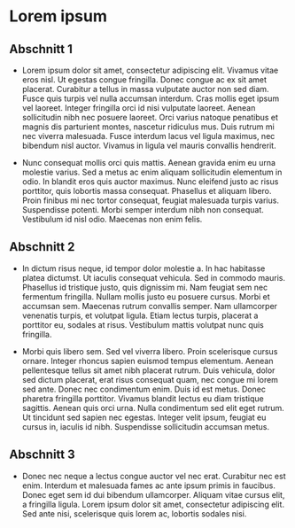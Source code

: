 # Lorem ipsum

## Abschnitt 1
* Lorem ipsum dolor sit amet, consectetur adipiscing elit. Vivamus vitae eros nisl. Ut egestas congue fringilla. Donec congue ac ex sit amet placerat. Curabitur a tellus in massa vulputate auctor non sed diam. Fusce quis turpis vel nulla accumsan interdum. Cras mollis eget ipsum vel laoreet. Integer fringilla orci id nisi vulputate laoreet. Aenean sollicitudin nibh nec posuere laoreet. Orci varius natoque penatibus et magnis dis parturient montes, nascetur ridiculus mus. Duis rutrum mi nec viverra malesuada. Fusce interdum lacus vel ligula maximus, nec bibendum nisl auctor. Vivamus in ligula vel mauris convallis hendrerit.

* Nunc consequat mollis orci quis mattis. Aenean gravida enim eu urna molestie varius. Sed a metus ac enim aliquam sollicitudin elementum in odio. In blandit eros quis auctor maximus. Nunc eleifend justo ac risus porttitor, quis lobortis massa consequat. Phasellus et aliquam libero. Proin finibus mi nec tortor consequat, feugiat malesuada turpis varius. Suspendisse potenti. Morbi semper interdum nibh non consequat. Vestibulum id nisl odio. Maecenas non enim felis.

## Abschnitt 2
* In dictum risus neque, id tempor dolor molestie a. In hac habitasse platea dictumst. Ut iaculis consequat vehicula. Sed in commodo mauris. Phasellus id tristique justo, quis dignissim mi. Nam feugiat sem nec fermentum fringilla. Nullam mollis justo eu posuere cursus. Morbi et accumsan sem. Maecenas rutrum convallis semper. Nam ullamcorper venenatis turpis, et volutpat ligula. Etiam lectus turpis, placerat a porttitor eu, sodales at risus. Vestibulum mattis volutpat nunc quis fringilla.

* Morbi quis libero sem. Sed vel viverra libero. Proin scelerisque cursus ornare. Integer rhoncus sapien euismod tempus elementum. Aenean pellentesque tellus sit amet nibh placerat rutrum. Duis vehicula, dolor sed dictum placerat, erat risus consequat quam, nec congue mi lorem sed ante. Donec nec condimentum enim. Duis id est metus. Donec pharetra fringilla porttitor. Vivamus blandit lectus eu diam tristique sagittis. Aenean quis orci urna. Nulla condimentum sed elit eget rutrum. Ut tincidunt sed sapien nec egestas. Integer velit ipsum, feugiat eu cursus in, iaculis id nibh. Suspendisse sollicitudin accumsan metus.

## Abschnitt 3
* Donec nec neque a lectus congue auctor vel nec erat. Curabitur nec est enim. Interdum et malesuada fames ac ante ipsum primis in faucibus. Donec eget sem id dui bibendum ullamcorper. Aliquam vitae cursus elit, a fringilla ligula. Lorem ipsum dolor sit amet, consectetur adipiscing elit. Sed ante nisi, scelerisque quis lorem ac, lobortis sodales nisi. 

